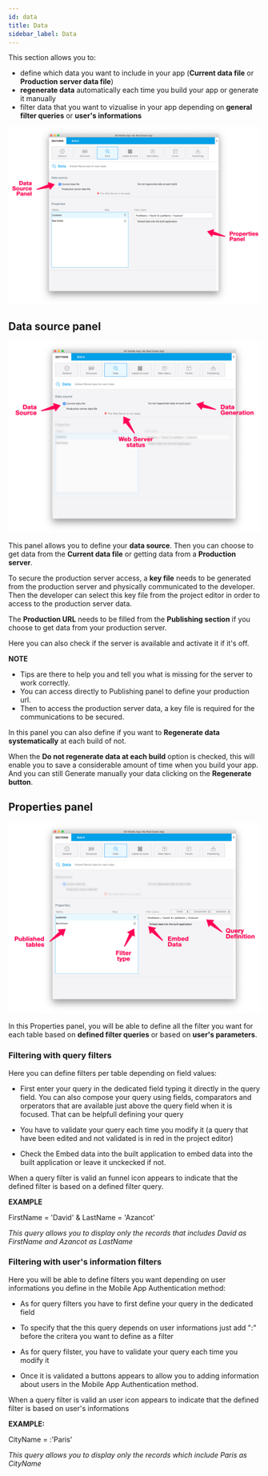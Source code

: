 ```yaml
---
id: data
title: Data
sidebar_label: Data
---
```


This section allows you to:
* define which data you want to include in your app (**Current data file** or **Production server data file**)
* **regenerate data** automatically each time you build your app or generate it manually
* filter data that you want to vizualise in your app depending on **general filter queries** or **user's informations** 

![Data section](assets/project-editor/Data-tab-4D-for-iOS.png)


## Data source panel

![Data section](assets/project-editor/Data-source-panel-4D-for-iOS.png)


This panel allows you to define your **data source**. Then you can choose to get data from the **Current data file** or getting data from a **Production server**.

To secure the production server access, a **key file** needs to be generated from the production server and physically communicated to the developer. Then the developer can select this key file from the project editor in order to access to the production server data.

The **Production URL** needs to be filled from the **Publishing section** if you choose to get data from your production server. 

Here you can also check if the server is available and activate it if it's off.

<div markdown="1" class = "tips">

**NOTE**

* Tips are there to help you and tell you what is missing for the server to work correctly.
* You can access directly to Publishing panel to define your production url.
* Then to access the production server data, a key file is required for the communications to be secured.

</div>


In this panel you can also define if you want to **Regenerate data systematically** at each build of not. 

When the **Do not regenerate data at each build** option is checked, this will enable you to save a considerable amount of time when you build your app. And you can still Generate manually your data clicking on the **Regenerate button**.


## Properties panel

![Data section](assets/project-editor/Properties-Panel-4D-for-iOS.png)

In this Properties panel, you will be able to define all the filter you want for each table based on **defined filter queries** or based on **user's parameters**.

### Filtering with query filters

Here you can define filters per table depending on field values:

* First enter your query in the dedicated field typing it directly in the query field. You can also compose your query using fields, comparators and orperators that are available just above the query field when it is focused. That can be helpfull defining your query

* You have to validate your query each time you modify it (a query that have been edited and not validated is in red in the project editor)

* Check the Embed data into the built application to embed data into the built application or leave it unckecked if not.

When a query filter is valid an funnel icon appears to indicate that the defined filter is based on a defined filter query.

<div markdown="1" class = "tips">

**EXAMPLE** 

FirstName = 'David' & LastName = 'Azancot'

*This query allows you to display only the records that includes David as FirstName and Azancot as LastName*

</div>


### Filtering with user's information filters

Here you will be able to define filters you want depending on user informations you define in the Mobile App Authentication method:

* As for query filters you have to first define your query in the dedicated field

* To specify that the this query depends on user informations just add ":" before the critera you want to define as a filter

* As for query filster, you have to validate your query each time you modify it

* Once it is validated a buttons appears to allow you to adding information about users in the Mobile App Authentication method.


When a query filter is valid an user icon appears to indicate that the defined filter is based on user's informations



<div markdown="1" class = "tips">

**EXAMPLE:** 

CityName = :'Paris'

*This query allows you to display only the records which include Paris as CityName*

</div>


